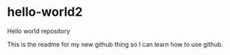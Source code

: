 # hello-world2
Hello world repository

This is the readme for my new github thing so I can learn how to use github.
